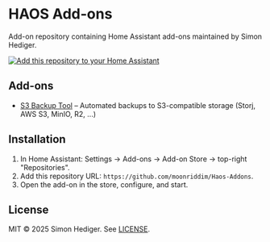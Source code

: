 # HAOS Add-ons

Add-on repository containing Home Assistant add-ons maintained by Simon Hediger.

[![Add this repository to your Home Assistant](https://my.home-assistant.io/badges/supervisor_add_addon_repository.svg)](https://my.home-assistant.io/redirect/supervisor_add_addon_repository/?repository_url=https%3A%2F%2Fgithub.com%2Fmoonriddim%2FHaos-Addons)

## Add-ons
- [S3 Backup Tool](s3_backup_tool/) – Automated backups to S3-compatible storage (Storj, AWS S3, MinIO, R2, ...)

## Installation
1. In Home Assistant: Settings → Add-ons → Add-on Store → top-right "Repositories".
2. Add this repository URL: `https://github.com/moonriddim/Haos-Addons`.
3. Open the add-on in the store, configure, and start.

## License
MIT © 2025 Simon Hediger. See [LICENSE](LICENSE).

